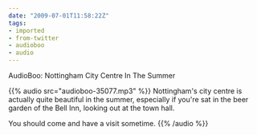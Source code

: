 ```yaml
---
date: "2009-07-01T11:58:22Z"
tags:
- imported
- from-twitter
- audioboo
- audio
---
```

AudioBoo: Nottingham City Centre In The Summer

{{% audio src="audioboo-35077.mp3" %}}
Nottingham's city centre is actually quite beautiful in the summer, especially if you're sat in the beer garden of the Bell Inn, looking out at the town hall.

You should come and have a visit sometime.
{{% /audio %}}
